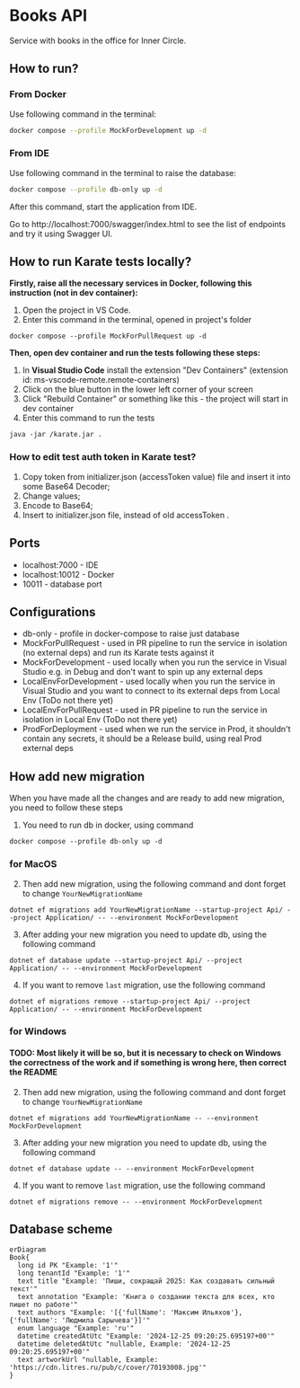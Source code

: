 # Books API

Service with books in the office for Inner Circle.

## How to run?
### From Docker
Use following command in the terminal:
```bash
docker compose --profile MockForDevelopment up -d
```
### From IDE
Use following command in the terminal to raise the database:
```bash
docker compose --profile db-only up -d
```
After this command, start the application from IDE. 

Go to http://localhost:7000/swagger/index.html to see the list of endpoints and try it using Swagger UI.

## How to run Karate tests locally?
**Firstly, raise all the necessary services in Docker, following this instruction (not in dev container):**
1. Open the project in VS Code.
2. Enter this command in the terminal, opened in project's folder
```
docker compose --profile MockForPullRequest up -d
```
**Then, open dev container and run the tests following these steps:**
1. In **Visual Studio Code** install the extension "Dev Containers" (extension id: ms-vscode-remote.remote-containers)
2. Click on the blue button in the lower left corner of your screen
3. Click "Rebuild Container" or something like this - the project will start in dev container
4. Enter this command to run the tests
```
java -jar /karate.jar .
```

### How to edit test auth token in Karate test?
1. Copy token from initializer.json (accessToken value) file and insert it into some Base64 Decoder;
2. Change values;
3. Encode to Base64;
4. Insert to initializer.json file, instead of old accessToken .

## Ports
- localhost:7000 - IDE
- localhost:10012 - Docker
- 10011 - database port

## Configurations
- db-only - profile in docker-compose to raise just database
- MockForPullRequest - used in PR pipeline to run the service in isolation (no external deps) and run its Karate tests against it
- MockForDevelopment - used locally when you run the service in Visual Studio e.g. in Debug and don't want to spin up any external deps
- LocalEnvForDevelopment - used locally when you run the service in Visual Studio and you want to connect to its external deps from Local Env (ToDo not there yet)
- LocalEnvForPullRequest - used in PR pipeline to run the service in isolation in Local Env (ToDo not there yet)
- ProdForDeployment - used when we run the service in Prod, it shouldn't contain any secrets, it should be a Release build, using real Prod external deps

## How add new migration

When you have made all the changes and are ready to add new migration, you need to follow these steps

1. You need to run db in docker, using command

```
docker compose --profile db-only up -d
```

### for MacOS

2. Then add new migration, using the following command and dont forget to change `YourNewMigrationName`

```
dotnet ef migrations add YourNewMigrationName --startup-project Api/ --project Application/ -- --environment MockForDevelopment
```

3. After adding your new migration you need to update db, using the following command

```
dotnet ef database update --startup-project Api/ --project Application/ -- --environment MockForDevelopment
```

4. If you want to remove `last` migration, use the following command

```
dotnet ef migrations remove --startup-project Api/ --project Application/ -- --environment MockForDevelopment
```

### for Windows

#### TODO: Most likely it will be so, but it is necessary to check on Windows the correctness of the work and if something is wrong here, then correct the README

2. Then add new migration, using the following command and dont forget to change `YourNewMigrationName`

```
dotnet ef migrations add YourNewMigrationName -- --environment MockForDevelopment
```

3. After adding your new migration you need to update db, using the following command

```
dotnet ef database update -- --environment MockForDevelopment
```

4. If you want to remove `last` migration, use the following command

```
dotnet ef migrations remove -- --environment MockForDevelopment
```

## Database scheme 
```mermaid
erDiagram
Book{
  long id PK "Example: '1'"
  long tenantId "Example: '1'"
  text title "Example: 'Пиши, сокращай 2025: Как создавать сильный текст'" 
  text annotation "Example: 'Книга о создании текста для всех, кто пишет по работе'"
  text authors "Example: '[{'fullName': 'Максим Ильяхов'}, {'fullName': 'Людмила Сарычева'}]'"
  enum language "Example: 'ru'"
  datetime createdAtUtc "Example: '2024-12-25 09:20:25.695197+00'"
  datetime deletedAtUtc "nullable, Example: '2024-12-25 09:20:25.695197+00'"
  text artworkUrl "nullable, Example: 'https://cdn.litres.ru/pub/c/cover/70193008.jpg'"
}
```
